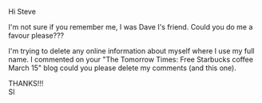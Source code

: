 Hi Steve  
  
I'm not sure if you remember me, I was Dave I's friend. Could you do me a favour please???  
  
I'm trying to delete any online information about myself where I use my full name. I commented on your "The Tomorrow Times: Free Starbucks coffee March 15" blog could you please delete my comments (and this one).   
  
THANKS!!!  
SI

